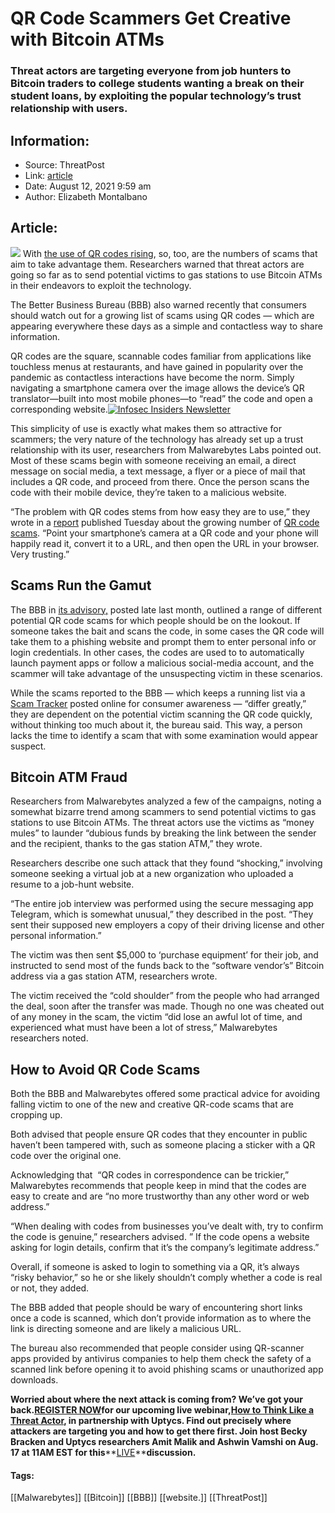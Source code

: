 # QR Code Scammers Get Creative with Bitcoin ATMs
### Threat actors are targeting everyone from job hunters to Bitcoin traders to college students wanting a break on their student loans, by exploiting the popular technology’s trust relationship with users.

## Information:
+ Source: ThreatPost
+ Link: [article](https://kasperskycontenthub.com/threatpost-global/?p=168621)
+ Date: August 12, 2021  9:59 am
+ Author: Elizabeth Montalbano


## Article:
![](https://media.threatpost.com/wp-content/uploads/sites/103/2020/09/15133828/QR-Code-e1600192716175.png)
With [the use of QR codes rising](https://threatpost.com/qr-codes-cyberattack-usage-spikes/165526/), so, too, are the numbers of scams that aim to take advantage them. Researchers warned that threat actors are going so far as to send potential victims to gas stations to use Bitcoin ATMs in their endeavors to exploit the technology.


The Better Business Bureau (BBB) also warned recently that consumers should watch out for a growing list of scams using QR codes — which are appearing everywhere these days as a simple and contactless way to share information.


QR codes are the square, scannable codes familiar from applications like touchless menus at restaurants, and have gained in popularity over the pandemic as contactless interactions have become the norm. Simply navigating a smartphone camera over the image allows the device’s QR translator—built into most mobile phones—to “read” the code and open a corresponding website.[![Infosec Insiders Newsletter](https://media.threatpost.com/wp-content/uploads/sites/103/2021/07/10165815/infosec_insiders_in_article_promo.png)](https://threatpost.com/infosec-insider-subscription-page/?utm_source=ART&utm_medium=ART&utm_campaign=InfosecInsiders_Newsletter_Promo/)


This simplicity of use is exactly what makes them so attractive for scammers; the very nature of the technology has already set up a trust relationship with its user, researchers from Malwarebytes Labs pointed out. Most of these scams begin with someone receiving an email, a direct message on social media, a text message, a flyer or a piece of mail that includes a QR code, and proceed from there. Once the person scans the code with their mobile device, they’re taken to a malicious website.


“The problem with QR codes stems from how easy they are to use,” they wrote in a [report](https://blog.malwarebytes.com/scams/2021/08/if-a-qr-code-leads-you-to-a-bitcoin-atm-at-a-gas-station-its-a-scam/) published Tuesday about the growing number of [QR code scams](https://threatpost.com/qr-codes-sneaky-security-threat/159757/). “Point your smartphone’s camera at a QR code and your phone will happily read it, convert it to a URL, and then open the URL in your browser. Very trusting.”


**Scams Run the Gamut**
-----------------------


The BBB in [its advisory,](https://www.bbb.org/article/scams/24636-bbb-scam-alert-watch-out-for-fraudulent-qr-codes) posted late last month, outlined a range of different potential QR code scams for which people should be on the lookout. If someone takes the bait and scans the code, in some cases the QR code will take them to a phishing website and prompt them to enter personal info or login credentials. In other cases, the codes are used to to automatically launch payment apps or follow a malicious social-media account, and the scammer will take advantage of the unsuspecting victim in these scenarios.


While the scams reported to the BBB — which keeps a running list via a [Scam Tracker](https://www.bbb.org/ScamTracker) posted online for consumer awareness — “differ greatly,” they are dependent on the potential victim scanning the QR code quickly, without thinking too much about it, the bureau said. This way, a person lacks the time to identify a scam that with some examination would appear suspect.


**Bitcoin ATM Fraud**
---------------------


Researchers from Malwarebytes analyzed a few of the campaigns, noting a somewhat bizarre trend among scammers to send potential victims to gas stations to use Bitcoin ATMs. The threat actors use the victims as “money mules” to launder “dubious funds by breaking the link between the sender and the recipient, thanks to the gas station ATM,” they wrote.


Researchers describe one such attack that they found “shocking,” involving someone seeking a virtual job at a new organization who uploaded a resume to a job-hunt website.


“The entire job interview was performed using the secure messaging app Telegram, which is somewhat unusual,” they described in the post. “They sent their supposed new employers a copy of their driving license and other personal information.”


The victim was then sent $5,000 to ‘purchase equipment’ for their job, and instructed to send most of the funds back to the “software vendor’s” Bitcoin address via a gas station ATM, researchers wrote.


The victim received the “cold shoulder” from the people who had arranged the deal, soon after the transfer was made. Though no one was cheated out of any money in the scam, the victim “did lose an awful lot of time, and experienced what must have been a lot of stress,” Malwarebytes researchers noted.


**How to Avoid QR Code Scams**
------------------------------


Both the BBB and Malwarebytes offered some practical advice for avoiding falling victim to one of the new and creative QR-code scams that are cropping up.


Both advised that people ensure QR codes that they encounter in public haven’t been tampered with, such as someone placing a sticker with a QR code over the original one.


Acknowledging that  “QR codes in correspondence can be trickier,” Malwarebytes recommends that people keep in mind that the codes are easy to create and are “no more trustworthy than any other word or web address.”


“When dealing with codes from businesses you’ve dealt with, try to confirm the code is genuine,” researchers advised. ” If the code opens a website asking for login details, confirm that it’s the company’s legitimate address.”


Overall, if someone is asked to login to something via a QR, it’s always “risky behavior,” so he or she likely shouldn’t comply whether a code is real or not, they added.


The BBB added that people should be wary of encountering short links once a code is scanned, which don’t provide information as to where the link is directing someone and are likely a malicious URL.


The bureau also recommended that people consider using QR-scanner apps provided by antivirus companies to help them check the safety of a scanned link before opening it to avoid phishing scams or unauthorized app downloads.


**Worried about where the next attack is coming from? We’ve got your back.****[REGISTER NOW](https://threatpost.com/webinars/how-to-think-like-a-threat-actor/?utm_source=ART&utm_medium=ART&utm_campaign=August_Uptycs_Webinar)****for our upcoming live webinar,****[How to Think Like a Threat Actor](https://threatpost.com/webinars/how-to-think-like-a-threat-actor/?utm_source=ART&utm_medium=ART&utm_campaign=August_Uptycs_Webinar)****, in partnership with Uptycs. Find out precisely where attackers are targeting you and how to get there first. Join host Becky Bracken and Uptycs researchers Amit Malik and Ashwin Vamshi on Aug. 17 at 11AM EST for this****[LIVE](https://threatpost.com/webinars/how-to-think-like-a-threat-actor/?utm_source=ART&utm_medium=ART&utm_campaign=August_Uptycs_Webinar)****discussion.**




#### Tags:
[[Malwarebytes]] [[Bitcoin]] [[BBB]] [[website.]] [[ThreatPost]]
